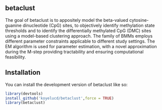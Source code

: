 ## betaclust
The goal of betaclust is to appositely model the beta-valued cytosine-guanine dinucleotide (CpG) sites, to objectively identify methylation state thresholds and to identify the differentially methylated CpG (DMC) sites using a model-based clustering approach. The family of BMMs employs different parameter constraints applicable to different study settings. The EM algorithm is used for parameter estimation, with a novel approximation during the M-step providing tractability and ensuring computational feasibility.

## Installation

You can install the development version of betaclust like so:

``` r
library(devtools)
install_github('koyelucd/betaclust',force = TRUE)
library(betaclust)
```
